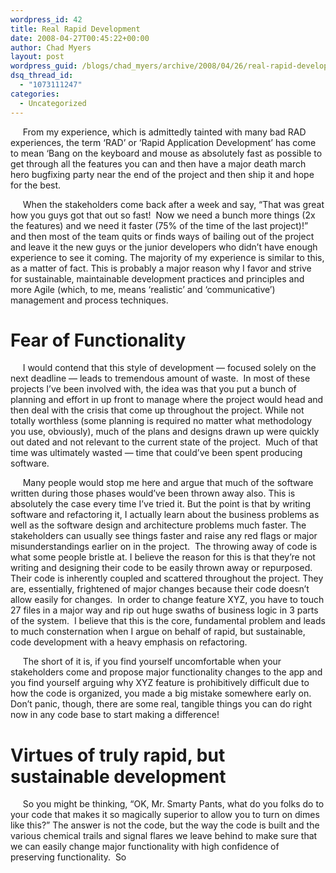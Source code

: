 ```yaml
---
wordpress_id: 42
title: Real Rapid Development
date: 2008-04-27T00:45:22+00:00
author: Chad Myers
layout: post
wordpress_guid: /blogs/chad_myers/archive/2008/04/26/real-rapid-development.aspx
dsq_thread_id:
  - "1073111247"
categories:
  - Uncategorized
---
```

&nbsp;&nbsp;&nbsp;&nbsp; From my experience, which is admittedly tainted with many bad RAD experiences, the term &#8216;RAD&#8217; or &#8216;Rapid Application Development&#8217; has come to mean &#8216;Bang on the keyboard and mouse as absolutely fast as possible to get through all the features you can and then have a major death march hero bugfixing party near the end of the project and then ship it and hope for the best.

&nbsp;&nbsp;&nbsp;&nbsp; When the stakeholders come back after a week and say, &#8220;That was great how you guys got that out so fast!&nbsp; Now we need a bunch more things (2x the features) and we need it faster (75% of the time of the last project)!&#8221;&nbsp; and then most of the team quits or finds ways of bailing out of the project and leave it the new guys or the junior developers who didn&#8217;t have enough experience to see it coming. The majority of my experience is similar to this, as a matter of fact. This is probably a major reason why I favor and strive for sustainable, maintainable development practices and principles and more Agile (which, to me, means &#8216;realistic&#8217; and &#8216;communicative&#8217;) management and process techniques.

# Fear of Functionality

&nbsp;&nbsp;&nbsp;&nbsp; I would contend that this style of development &#8212; focused solely on the next deadline &#8212; leads to tremendous amount of waste.&nbsp; In most of these projects I&#8217;ve been involved with, the idea was that you put a bunch of planning and effort in up front to manage where the project would head and then deal with the crisis that come up throughout the project. While not totally worthless (some planning is required no matter what methodology you use, obviously), much of the plans and designs drawn up were quickly out dated and not relevant to the current state of the project.&nbsp; Much of that time was ultimately wasted &#8212; time that could&#8217;ve been spent producing software.&nbsp; 

&nbsp;&nbsp;&nbsp;&nbsp; Many people would stop me here and argue that much of the software written during those phases would&#8217;ve been thrown away also. This is absolutely the case every time I&#8217;ve tried it. But the point is that by writing software and refactoring it, I actually learn about the business problems as well as the software design and architecture problems much faster. The stakeholders can usually see things faster and raise any red flags or major misunderstandings earlier on in the project.&nbsp; The throwing away of code is what some people bristle at. I believe the reason for this is that they&#8217;re not writing and designing their code to be easily thrown away or repurposed. Their code is inherently coupled and scattered throughout the project. They are, essentially, frightened of major changes because their code doesn&#8217;t allow easily for changes.&nbsp; In order to change feature XYZ, you have to touch 27 files in a major way and rip out huge swaths of business logic in 3 parts of the system.&nbsp; I believe that this is the core, fundamental problem and leads to much consternation when I argue on behalf of rapid, but sustainable, code development with a heavy emphasis on refactoring.

&nbsp;&nbsp;&nbsp;&nbsp; The short of it is, if you find yourself uncomfortable when your stakeholders come and propose major functionality changes to the app and you find yourself arguing why XYZ feature is prohibitively difficult due to how the code is organized, you made a big mistake somewhere early on.&nbsp; Don&#8217;t panic, though, there are some real, tangible things you can do right now in any code base to start making a difference!

# Virtues of truly rapid, but sustainable development

&nbsp;&nbsp;&nbsp;&nbsp; So you might be thinking, &#8220;OK, Mr. Smarty Pants, what do you folks do to your code that makes it so magically superior to allow you to turn on dimes like this?&#8221; The answer is not the code, but the way the code is built and the various chemical trails and signal flares we leave behind to make sure that we can easily change major functionality with high confidence of preserving functionality.&nbsp; So